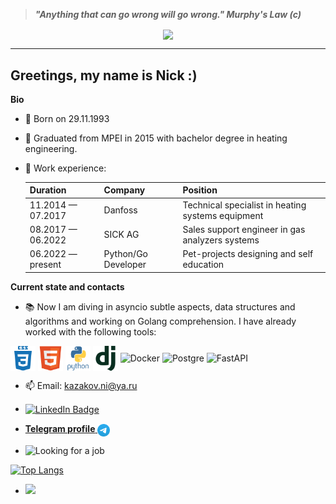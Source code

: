 
> ***"Anything that can go wrong will go wrong." Murphy's Law (c)***

 <div align="center">
  <img src="https://media.giphy.com/media/qgQUggAC3Pfv687qPC/giphy.gif" align="center"> </img>
  </div>
  
  ---
 
## Greetings, my name is Nick :)

**Bio**
- :baby: Born on 29.11.1993
- :school: Graduated from MPEI in 2015 with bachelor degree in heating engineering.
- :office: Work experience:

     | Duration          | Company       | Position      |
     | -------------     | ------------- | ------------- |
     | 11.2014 — 07.2017 | Danfoss       | Technical specialist in heating systems equipment |
     | 08.2017 — 06.2022 | SICK AG       | Sales support engineer in gas analyzers systems|
     | 06.2022 — present | Python/Go Developer       | Pet-projects designing and self education|


**Current state and contacts**
- 📚 Now I am diving in asyncio subtle aspects, data structures and algorithms and working on Golang comprehension. I have already worked with the following tools: <br>
<div>
  <img src="https://github.com/devicons/devicon/blob/master/icons/css3/css3-plain-wordmark.svg"  title="CSS3" alt="CSS" width="40" height="40" align="center"/>
  <img src="https://github.com/devicons/devicon/blob/master/icons/html5/html5-original.svg" title="HTML5" alt="HTML" width="40" height="40" align="center"/>
  <img src="https://github.com/devicons/devicon/blob/master/icons/python/python-original-wordmark.svg" title="Python" alt="Python" width="40" height="40" align="center"/>
  <img src="https://github.com/devicons/devicon/blob/master/icons/django/django-plain.svg" title="Django" alt="Django" width="40" height="40" align="center"/>
  <img src="https://user-images.githubusercontent.com/25181517/117207330-263ba280-adf4-11eb-9b97-0ac5b40bc3be.png" title="Docker" alt="Docker" width="45" height="45" align="center"/>
  <img src="https://user-images.githubusercontent.com/25181517/117208740-bfb78400-adf5-11eb-97bb-09072b6bedfc.png" title="PostgreSQL" alt="Postgre" width="55" height="55" align="center"/>
  <img src="https://fastapi.tiangolo.com/img/logo-margin/logo-teal.png" alt="FastAPI" width="120" height="50" align="center"/>
</div>

- 📫 Email: [kazakov.ni@ya.ru](mailto:kazakov.ni@ya.ru)

- <a href="https://www.linkedin.com/in/nikita-kazakov-b9b180104">
    <img src="https://img.shields.io/badge/LinkedIn-blue?style=for-the-badge&logo=linkedin&logoColor=white" alt="LinkedIn Badge" align="center"/>
  </a>
- <a href="https://t.me/kazakni"> **Telegram profile**
    <img src="https://github.com/KazakNi/KazakNi/blob/0e9c9b4999ff522282f3a7c2b9058cab47f9bbb7/telegram.png" alt="Telegram" align="center" width="20" height="20"/>
  </a> 
- ![Looking for a job](https://img.shields.io/badge/-Looking%20for%20a%20job-green?style=&logo=github&logoColor=black)

[![Top Langs](https://github-readme-stats-git-masterrstaa-rickstaa.vercel.app/api/top-langs/?username=KazakNi)](https://github.com/anuraghazra/github-readme-stats)

-   ![](https://komarev.com/ghpvc/?username=KazakNi&color=blueviolet)
